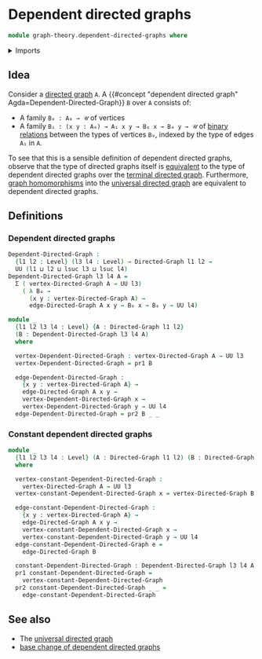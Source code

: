 # Dependent directed graphs

```agda
module graph-theory.dependent-directed-graphs where
```

<details><summary>Imports</summary>

```agda
open import foundation.dependent-pair-types
open import foundation.universe-levels

open import graph-theory.directed-graphs
```

</details>

## Idea

Consider a [directed graph](graph-theory.directed-graphs.md) `A`. A
{{#concept "dependent directed graph" Agda=Dependent-Directed-Graph}} `B` over
`A` consists of:

- A family `B₀ : A₀ → 𝒰` of vertices
- A family `B₁ : (x y : A₀) → A₁ x y → B₀ x → B₀ y → 𝒰` of
  [binary relations](foundation.binary-relations.md) between the types of
  vertices `B₀`, indexed by the type of edges `A₁` in `A`.

To see that this is a sensible definition of dependent directed graphs, observe
that the type of directed graphs itself is
[equivalent](foundation-core.equivalences.md) to the type of dependent directed
graphs over the
[terminal directed graph](graph-theory.terminal-directed-graphs.md).
Furthermore, [graph homomorphisms](graph-theory.morphisms-directed-graphs.md)
into the [universal directed graph](graph-theory.universal-directed-graph.md)
are equivalent to dependent directed graphs.

## Definitions

### Dependent directed graphs

```agda
Dependent-Directed-Graph :
  {l1 l2 : Level} (l3 l4 : Level) → Directed-Graph l1 l2 →
  UU (l1 ⊔ l2 ⊔ lsuc l3 ⊔ lsuc l4)
Dependent-Directed-Graph l3 l4 A =
  Σ ( vertex-Directed-Graph A → UU l3)
    ( λ B₀ →
      (x y : vertex-Directed-Graph A) →
      edge-Directed-Graph A x y → B₀ x → B₀ y → UU l4)

module _
  {l1 l2 l3 l4 : Level} {A : Directed-Graph l1 l2}
  (B : Dependent-Directed-Graph l3 l4 A)
  where

  vertex-Dependent-Directed-Graph : vertex-Directed-Graph A → UU l3
  vertex-Dependent-Directed-Graph = pr1 B

  edge-Dependent-Directed-Graph :
    {x y : vertex-Directed-Graph A} →
    edge-Directed-Graph A x y →
    vertex-Dependent-Directed-Graph x →
    vertex-Dependent-Directed-Graph y → UU l4
  edge-Dependent-Directed-Graph = pr2 B _ _
```

### Constant dependent directed graphs

```agda
module _
  {l1 l2 l3 l4 : Level} (A : Directed-Graph l1 l2) (B : Directed-Graph l3 l4)
  where

  vertex-constant-Dependent-Directed-Graph :
    vertex-Directed-Graph A → UU l3
  vertex-constant-Dependent-Directed-Graph x = vertex-Directed-Graph B

  edge-constant-Dependent-Directed-Graph :
    {x y : vertex-Directed-Graph A} →
    edge-Directed-Graph A x y →
    vertex-constant-Dependent-Directed-Graph x →
    vertex-constant-Dependent-Directed-Graph y → UU l4
  edge-constant-Dependent-Directed-Graph e =
    edge-Directed-Graph B

  constant-Dependent-Directed-Graph : Dependent-Directed-Graph l3 l4 A
  pr1 constant-Dependent-Directed-Graph =
    vertex-constant-Dependent-Directed-Graph
  pr2 constant-Dependent-Directed-Graph _ _ =
    edge-constant-Dependent-Directed-Graph
```

## See also

- The [universal directed graph](graph-theory.universal-directed-graph.md)
- [base change of dependent directed graphs](graph-theory.base-change-dependent-directed-graphs.md)
